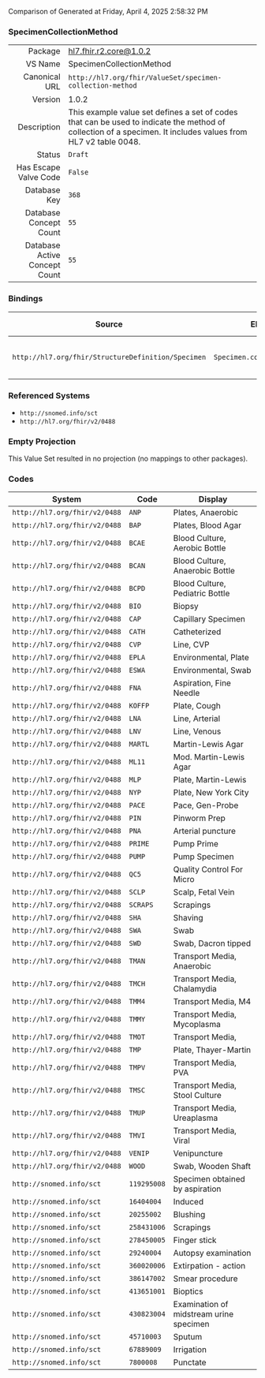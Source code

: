 Comparison of 
Generated at Friday, April 4, 2025 2:58:32 PM

### SpecimenCollectionMethod

|      |     |
| ---: | --- |
| Package | hl7.fhir.r2.core@1.0.2 |
| VS Name | SpecimenCollectionMethod |
| Canonical URL | `http://hl7.org/fhir/ValueSet/specimen-collection-method` |
| Version | 1.0.2 |
| Description | This example value set defines a set of codes that can be used to indicate the method of collection of a specimen. It includes values from HL7 v2 table 0048. |
| Status | `Draft` |
| Has Escape Valve Code | `False` |
| Database Key | `368` |
| Database Concept Count | `55` |
| Database Active Concept Count | `55` |
### Bindings

| Source | Element | Binding | Strength | Element Short |
| ------ | ------- | ------- | -------- | ------------- |
| `http://hl7.org/fhir/StructureDefinition/Specimen` | `Specimen.collection.method` | `http://hl7.org/fhir/ValueSet/specimen-collection-method` | `Example` | Technique used to perform collection |

### Referenced Systems

* `http://snomed.info/sct`
* `http://hl7.org/fhir/v2/0488`
### Empty Projection

This Value Set resulted in no projection (no mappings to other packages).

### Codes

| System | Code | Display |
| ------ | ---- | ------- |
| `http://hl7.org/fhir/v2/0488` | `ANP` | Plates, Anaerobic |
| `http://hl7.org/fhir/v2/0488` | `BAP` | Plates, Blood Agar |
| `http://hl7.org/fhir/v2/0488` | `BCAE` | Blood Culture, Aerobic Bottle |
| `http://hl7.org/fhir/v2/0488` | `BCAN` | Blood Culture, Anaerobic Bottle |
| `http://hl7.org/fhir/v2/0488` | `BCPD` | Blood Culture, Pediatric Bottle |
| `http://hl7.org/fhir/v2/0488` | `BIO` | Biopsy |
| `http://hl7.org/fhir/v2/0488` | `CAP` | Capillary Specimen |
| `http://hl7.org/fhir/v2/0488` | `CATH` | Catheterized |
| `http://hl7.org/fhir/v2/0488` | `CVP` | Line, CVP |
| `http://hl7.org/fhir/v2/0488` | `EPLA` | Environmental, Plate |
| `http://hl7.org/fhir/v2/0488` | `ESWA` | Environmental, Swab |
| `http://hl7.org/fhir/v2/0488` | `FNA` | Aspiration, Fine Needle |
| `http://hl7.org/fhir/v2/0488` | `KOFFP` | Plate, Cough |
| `http://hl7.org/fhir/v2/0488` | `LNA` | Line, Arterial |
| `http://hl7.org/fhir/v2/0488` | `LNV` | Line, Venous |
| `http://hl7.org/fhir/v2/0488` | `MARTL` | Martin-Lewis Agar |
| `http://hl7.org/fhir/v2/0488` | `ML11` | Mod. Martin-Lewis Agar |
| `http://hl7.org/fhir/v2/0488` | `MLP` | Plate, Martin-Lewis |
| `http://hl7.org/fhir/v2/0488` | `NYP` | Plate, New York City |
| `http://hl7.org/fhir/v2/0488` | `PACE` | Pace, Gen-Probe |
| `http://hl7.org/fhir/v2/0488` | `PIN` | Pinworm Prep |
| `http://hl7.org/fhir/v2/0488` | `PNA` | Arterial puncture |
| `http://hl7.org/fhir/v2/0488` | `PRIME` | Pump Prime |
| `http://hl7.org/fhir/v2/0488` | `PUMP` | Pump Specimen |
| `http://hl7.org/fhir/v2/0488` | `QC5` | Quality Control For Micro |
| `http://hl7.org/fhir/v2/0488` | `SCLP` | Scalp, Fetal Vein |
| `http://hl7.org/fhir/v2/0488` | `SCRAPS` | Scrapings |
| `http://hl7.org/fhir/v2/0488` | `SHA` | Shaving |
| `http://hl7.org/fhir/v2/0488` | `SWA` | Swab |
| `http://hl7.org/fhir/v2/0488` | `SWD` | Swab, Dacron tipped |
| `http://hl7.org/fhir/v2/0488` | `TMAN` | Transport Media, Anaerobic |
| `http://hl7.org/fhir/v2/0488` | `TMCH` | Transport Media, Chalamydia |
| `http://hl7.org/fhir/v2/0488` | `TMM4` | Transport Media, M4 |
| `http://hl7.org/fhir/v2/0488` | `TMMY` | Transport Media, Mycoplasma |
| `http://hl7.org/fhir/v2/0488` | `TMOT` | Transport Media, |
| `http://hl7.org/fhir/v2/0488` | `TMP` | Plate, Thayer-Martin |
| `http://hl7.org/fhir/v2/0488` | `TMPV` | Transport Media, PVA |
| `http://hl7.org/fhir/v2/0488` | `TMSC` | Transport Media, Stool Culture |
| `http://hl7.org/fhir/v2/0488` | `TMUP` | Transport Media, Ureaplasma |
| `http://hl7.org/fhir/v2/0488` | `TMVI` | Transport Media, Viral |
| `http://hl7.org/fhir/v2/0488` | `VENIP` | Venipuncture |
| `http://hl7.org/fhir/v2/0488` | `WOOD` | Swab, Wooden Shaft |
| `http://snomed.info/sct` | `119295008` | Specimen obtained by aspiration |
| `http://snomed.info/sct` | `16404004` | Induced |
| `http://snomed.info/sct` | `20255002` | Blushing |
| `http://snomed.info/sct` | `258431006` | Scrapings |
| `http://snomed.info/sct` | `278450005` | Finger stick |
| `http://snomed.info/sct` | `29240004` | Autopsy examination |
| `http://snomed.info/sct` | `360020006` | Extirpation - action |
| `http://snomed.info/sct` | `386147002` | Smear procedure |
| `http://snomed.info/sct` | `413651001` | Bioptics |
| `http://snomed.info/sct` | `430823004` | Examination of midstream urine specimen |
| `http://snomed.info/sct` | `45710003` | Sputum |
| `http://snomed.info/sct` | `67889009` | Irrigation |
| `http://snomed.info/sct` | `7800008` | Punctate |
